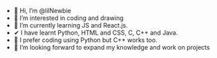 - 👋 Hi, I’m @lilNewbie
- 👀 I’m interested in coding and drawing
- 🌱 I’m currently learning JS and React.js.
-  ✔ I have learnt Python, HTML and CSS, C, C++ and Java.
- 🔺 I prefer coding using Python but C++ works too.
- 💞️ I’m looking forward to expand my knowledge and work on projects
 

<!---
lilNewbie/lilNewbie is a ✨ special ✨ repository because its `README.md` (this file) appears on your GitHub profile.
You can click the Preview link to take a look at your changes.
--->
